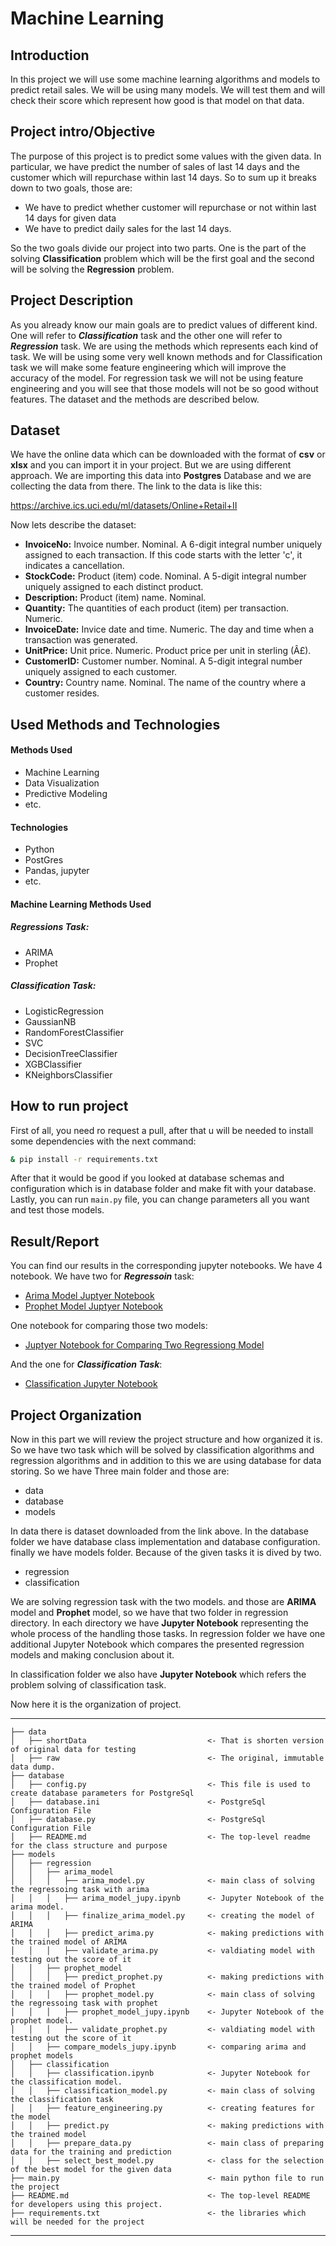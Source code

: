 # Machine Learning

## Introduction
In this project we will use some machine learning algorithms and models to 
predict retail sales. We will be using many models. We will test them and will check
their score which represent how good is that model on that data. 

## Project intro/Objective
The purpose of this project is to predict some values with the given data. In particular, we have
predict the number of sales of last 14 days and the customer which will repurchase within last 14 days.
So to sum up it breaks down to two goals, those are:
* We have to predict whether customer will repurchase or not within 
last 14 days for given data
* We have to predict daily sales for the last 14 days.

So the two goals divide our project into two parts. One is the part of the solving **Classification** problem
which will be the first goal and the second will be solving the **Regression** problem.

## Project Description
As you already know our main goals are to predict values of different kind.
One will refer to ***Classification*** task and the other one will refer to ***Regression*** task.
We are using the methods which represents each kind of task. We will be using some very well known methods and for 
Classification task we will make  some feature engineering which will improve the accuracy of the model. 
For regression task we will not be using feature engineering and you will see that those models will not be 
so good without features. The dataset and the methods are described below.

## Dataset
We have the online data which can be downloaded with the format of **csv** or **xlsx** and
you can import it in your project. But we are using different approach. We are importing this data
into **Postgres** Database and we are collecting the data from there. The link to the data is like this: 

https://archive.ics.uci.edu/ml/datasets/Online+Retail+II

Now lets describe the dataset:
* **InvoiceNo:** Invoice number. Nominal. A 6-digit integral number uniquely assigned to each transaction. If this code starts with the letter 'c', it indicates a cancellation. 
* **StockCode:** Product (item) code. Nominal. A 5-digit integral number uniquely assigned to each distinct product. 
* **Description:** Product (item) name. Nominal. 
* **Quantity:** The quantities of each product (item) per transaction. Numeric.	
* **InvoiceDate:** Invice date and time. Numeric. The day and time when a transaction was generated. 
* **UnitPrice:** Unit price. Numeric. Product price per unit in sterling (Â£). 
* **CustomerID:** Customer number. Nominal. A 5-digit integral number uniquely assigned to each customer. 
* **Country:** Country name. Nominal. The name of the country where a customer resides.

## Used Methods and Technologies
#### Methods Used
+ Machine Learning
+ Data Visualization
+ Predictive Modeling
+ etc.

#### Technologies

+ Python
+ PostGres
+ Pandas, jupyter
+ etc.

#### Machine Learning Methods Used
##### Regressions Task:
+ ARIMA
+ Prophet
##### Classification Task:
+ LogisticRegression
+ GaussianNB
+ RandomForestClassifier
+ SVC
+ DecisionTreeClassifier
+ XGBClassifier
+ KNeighborsClassifier
  

## How to run project
First of all, you need ro request a pull, after that u will be needed to install some dependencies
with the next command:
```bash
& pip install -r requirements.txt
```

After that it would be good if you looked at database schemas and configuration which is in database
folder and make fit with your database. Lastly, you can run `main.py` file,
you can change parameters all you want and test those models.


## Result/Report
You can find our results in the corresponding jupyter notebooks. We have 4 notebook. We have two for ***Regressoin***
task: 
+ [Arima Model Juptyer Notebook](models/regression/arima_model/arima_model_jupy.ipynb)
+ [Prophet Model Juptyer Notebook](models/regression/prophet_model/prophet_model_jupy.ipynb)

One notebook for comparing those two models: 
+ [Juptyer Notebook for Comparing Two Regressiong Model](models/regression/compare_models_jupy.ipynb)

And the one for ***Classification Task***:
+ [Classification Jupyter Notebook](models/classification/classification.ipynb)

## Project Organization
Now in this part we will review the project structure and how organized it is. So 
we have two task which will be solved by classification algorithms and regression algorithms and in
addition to this we are using database for data storing. So we have Three main folder and those are:
* data
* database
* models

In data there is dataset downloaded from the link above. In the database folder we have
database class implementation and database configuration. finally we have models folder.
Because of the given tasks it is dived by two. 
* regression
* classification

We are solving regression task with the two models. and those are **ARIMA** model and 
**Prophet** model, so we have that two folder in regression directory. In each directory we
have **Jupyter Notebook** representing the whole process of the handling those tasks. 
In regression folder we have one additional Jupyter Notebook which compares the presented regression
models and making conclusion about it.

In classification folder we also have **Jupyter Notebook** which refers the problem solving 
of classification task. 

Now here it is the organization of project.

------------

    ├── data
    │   ├── shortData                           <- That is shorten version of original data for testing
    │   ├── raw                                 <- The original, immutable data dump.
    ├── database
    │   ├── config.py                           <- This file is used to create database parameters for PostgreSql
    │   ├── database.ini                        <- PostgreSql Configuration File 
    │   ├── database.py                         <- PostgreSql Configuration File 
    │   ├── README.md                           <- The top-level readme for the class structure and purpose
    ├── models
    │   ├── regression
    │   │   ├── arima_model                  
    │   │   │   ├── arima_model.py              <- main class of solving the regressoing task with arima
    │   │   │   ├── arima_model_jupy.ipynb      <- Jupyter Notebook of the arima model.   
    │   │   │   ├── finalize_arima_model.py     <- creating the model of ARIMA     
    │   │   │   ├── predict_arima.py            <- making predictions with the trained model of ARIMA
    │   │   │   ├── validate_arima.py           <- valdiating model with testing out the score of it
    │   │   ├── prophet_model               
    │   │   │   ├── predict_prophet.py          <- making predictions with the trained model of Prophet
    │   │   │   ├── prophet_model.py            <- main class of solving the regressoing task with prophet
    │   │   │   ├── prophet_model_jupy.ipynb    <- Jupyter Notebook of the prophet model.      
    │   │   │   ├── validate_prophet.py         <- valdiating model with testing out the score of it  
    │   │   ├── compare_models_jupy.ipynb       <- comparing arima and prophet models
    │   ├── classification      
    │   │   ├── classification.ipynb            <- Jupyter Notebook for the classification model.     
    │   │   ├── classification_model.py         <- main class of solving the classification task 
    │   │   ├── feature_engineering.py          <- creating features for the model 
    │   │   ├── predict.py                      <- making predictions with the trained model
    │   │   ├── prepare_data.py                 <- main class of preparing data for the training and prediction
    │   │   ├── select_best_model.py            <- class for the selection of the best model for the given data
    ├── main.py                                 <- main python file to run the project
    ├── README.md                               <- The top-level README for developers using this project.
    ├── requirements.txt                        <- the libraries which will be needed for the project
--------




